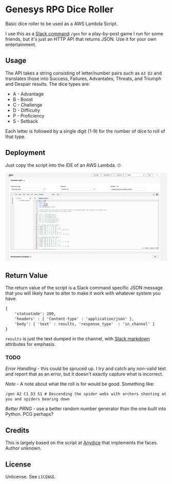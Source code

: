 # Genesys RPG Dice Roller

Basic dice roller to be used as a AWS Lambda Script.

I use this as a [Slack command](https://api.slack.com/interactivity/slash-commands) `/gen` for a play-by-post game I run for some friends, but it's just an HTTP API that returns JSON.  Use it for your own entertainment.

## Usage

The API takes a string consisting of letter/number pairs such as `A3 D2` and translates those into Success, Failures, Advantates, Threats, and Triumph and Despair results.  The dice types are:	

* A - Advantage
* B - Boost
* C - Challenge
* D - Difficulty
* P - Proficiency
* S - Setback

Each letter is followed by a single digit (1-9) for the number of dice to roll of that type.

## Deployment

Just copy the script into the IDE of an AWS Lambda. 🙄

![Lambda IDE](./Lambda.png)

## Return Value

The return value of the script is a Slack command specific JSON message that you will likely have to alter to make it work with whatever system you have.

```
{
    'statusCode': 200,
    'headers' : { 'Content-type' : 'application/json' },
    'body': { 'text' : results, 'response_type'  : 'in_channel' }
}
```

`results` is just the text dumped in the channel, with [Slack markdown](https://www.markdownguide.org/tools/slack/) attributes for emphasis. 

### TODO

*Error Handling*  - this could be spruced up.  I try and catch any non-valid text and report that as an error, but it doesn't exactly capture what is incorrect.

*Note* - A note about what the roll is for would be good.  Something like:

```
/gen A2 C1 D3 S1 # Descending the spider webs with archers shooting at you and spiders bearing down
```

*Better PRNG* - use a better random number generator than the one built into Python.  PCG perhaps?

## Credits

This is largely based on the script at [Anydice](http://anydice.com/program/dd67) that implements the faces.  Author unknown.

## License

Unlicense.  See `LICENSE`.